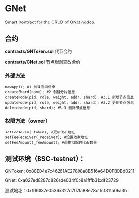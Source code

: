 # GNet
Smart Contract for the CRUD of GNet nodes.


## 合约
**contracts/GNToken.sol** 代币合约

**contracts/GNet.sol** 节点增删查改合约


### 外部方法
```
newApp(); #1 创建应用信息
createShard(name); #2 创建分片信息
createNode(pid, role, weight, addr, shard); #3.1 新增节点信息
updateNode(pid, role, weight, addr, shard); #3.2 更新节点信息
deleteNode(pid, shard); #3.3 删除节点信息
```

### 权限方法（owner）
```
setFeeToken(_token); #更新代币地址
setFeeReceiver(_receiver); #设置收款地址
setFeeAmount(_feeAmount); #调整扣除的代币数量
```

## 测试环境（BSC-testnet）：
GNToken: 0x88ED4e7c46261AE27898a8B516A64D0FBDBd0211

GNet: 0xa027ed8287d826ade034f0b8a1fffb31cdf23729

测试地址：0xf06037e05365327d707fa88e78c11cf311a06a3b


